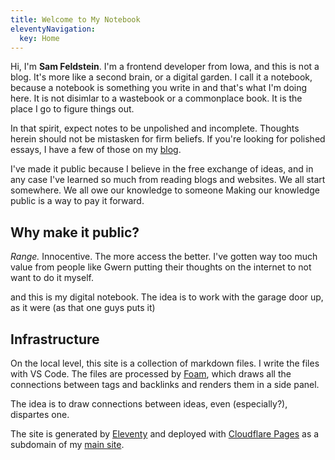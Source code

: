 ```yaml
---
title: Welcome to My Notebook
eleventyNavigation:
  key: Home
---
```


Hi, I'm **Sam Feldstein**. I'm a frontend developer from Iowa, and this is not a blog. It's more like a second brain, or a digital garden. I call it a notebook, because a notebook is something you write in and that's what I'm doing here. It is not disimlar to a wastebook or a commonplace book. It is the place I go to figure things out.

In that spirit, expect notes to be unpolished and incomplete. Thoughts herein should not be mistasken for firm beliefs. If you're looking for polished essays, I have a few of those on my [blog](https://samfeldstein.xyz/blog/).

I've made it public because I believe in the free exchange of ideas, and in any case I've learned so much from reading blogs and websites. We all start somewhere. We all owe our knowledge to someone  Making our knowledge public is a way to pay it forward.

## Why make it public?

*Range.* Innocentive. The more access the better. I've gotten way too much value from people like Gwern putting their thoughts on the internet to not want to do it myself.

and this is my digital notebook. The idea is to work with the garage door up, as it were (as that one guys puts it)

## Infrastructure

On the local level, this site is a collection of markdown files. I write the files with VS Code. The files are processed by [Foam](https://marketplace.visualstudio.com/items?itemName=foam.foam-vscode), which draws all the connections between tags and backlinks and renders them in a side panel.

The idea is to draw connections between ideas, even (especially?), dispartes one.

The site is generated by [Eleventy](https://www.11ty.dev/) and deployed with [Cloudflare Pages](https://pages.cloudflare.com) as a subdomain of my [main site](https://samfeldstein.xyz).